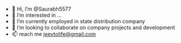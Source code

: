 - 👋 Hi, I’m @Saurabh5577
- 👀 I’m interested in ...
- 🌱 I’m currently employed in state distribution company
- 💞️ I’m looking to collaborate on company projects and development 
- 📫  reach me jeevtolife@gmail.com

<!---
Saurabh5577/Saurabh5577 is a ✨ special ✨ repository because its `README.md` (this file) appears on your GitHub profile.
You can click the Preview link to take a look at your changes.
--->
